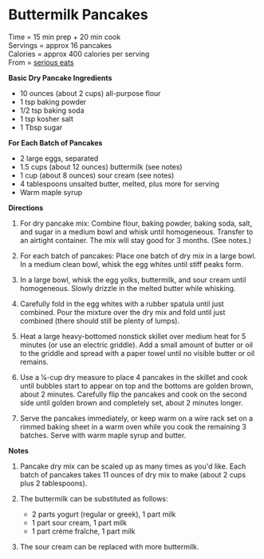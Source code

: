 Buttermilk Pancakes
===================
Time = 15 min prep + 20 min cook \
Servings = approx 16 pancakes \
Calories = approx 400 calories per serving \
From = [serious eats](https://www.seriouseats.com/recipes/2010/06/light-and-fluffy-pancakes-recipe.html)

**Basic Dry Pancake Ingredients**

-  10 ounces (about 2 cups) all-purpose flour
-  1 tsp baking powder
-  1/2 tsp baking soda
-  1 tsp kosher salt
-  1 Tbsp sugar

**For Each Batch of Pancakes**

-  2 large eggs, separated
-  1.5 cups (about 12 ounces) buttermilk (see notes)
-  1 cup (about 8 ounces) sour cream (see notes)
-  4 tablespoons unsalted butter, melted, plus more for serving
-  Warm maple syrup

**Directions**

1.  For dry pancake mix: Combine flour, baking powder, baking soda, salt, and sugar in a medium bowl and whisk until homogeneous. Transfer to an airtight container. The mix will stay good for 3 months. (See notes.)

2. For each batch of pancakes: Place one batch of dry mix in a large bowl. In a medium clean bowl, whisk the egg whites until stiff peaks form. 

3.  In a large bowl, whisk the egg yolks, buttermilk, and sour cream until homogeneous. Slowly drizzle in the melted butter while whisking. 

4.  Carefully fold in the egg whites with a rubber spatula until just combined. Pour the mixture over the dry mix and fold until just combined (there should still be plenty of lumps).

5.  Heat a large heavy-bottomed nonstick skillet over medium heat for 5 minutes (or use an electric griddle). Add a small amount of butter or oil to the griddle and spread with a paper towel until no visible butter or oil remains. 

6.  Use a 1⁄4-cup dry measure to place 4 pancakes in the skillet and cook until bubbles start to appear on top and the bottoms are golden brown, about 2 minutes. Carefully flip the pancakes and cook on the second side until golden brown and completely set, about 2 minutes longer. 

7.  Serve the pancakes immediately, or keep warm on a wire rack set on a rimmed baking sheet in a warm oven while you cook the remaining 3 batches. Serve with warm maple syrup and butter.

**Notes**

1.  Pancake dry mix can be scaled up as many times as you'd like. Each batch of pancakes takes 11 ounces of dry mix to make (about 2 cups plus 2 tablespoons). 

2.  The buttermilk can be substituted as follows:

    - 2 parts yogurt (regular or greek), 1 part milk
    - 1 part sour cream, 1 part milk
    - 1 part crème fraîche, 1 part milk

3.  The sour cream can be replaced with more buttermilk.

